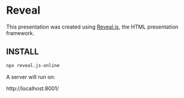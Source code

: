 # Reveal

This presentation was created using [Reveal.js](https://revealjs.com/#/), the HTML presentation framework.

## INSTALL

``` bash
npx reveal.js-online
```

A server will run on:

http://localhost:8001/